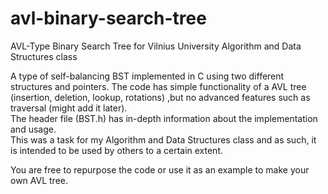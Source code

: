 # avl-binary-search-tree
AVL-Type Binary Search Tree for Vilnius University Algorithm and Data Structures class  
  
A type of self-balancing BST implemented in C using two different structures and pointers. The code has simple functionality of a AVL tree (insertion, deletion, lookup, rotations) ,but no advanced features such as traversal (might add it later).  
The header file (BST.h) has in-depth information about the implementation and usage.  
This was a task for my Algorithm and Data Structures class and as such, it is intended to be used by others to a certain extent.

You are free to repurpose the code or use it as an example to make your own AVL tree.
